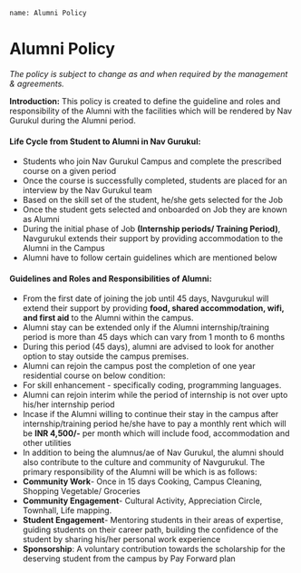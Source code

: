 ```ngMeta
name: Alumni Policy
```

# Alumni Policy

*The policy is subject to change as and when required by the management & agreements.*

**Introduction:** This policy is created to define the guideline and roles and responsibility of the Alumni with the facilities which will be rendered by Nav Gurukul during the Alumni period. 

#### Life Cycle from Student to Alumni in Nav Gurukul: 

* Students who join Nav Gurukul Campus and complete the prescribed course on a given period
* Once the course is successfully completed, students are placed for an interview by the Nav Gurukul team
* Based on the skill set of the student, he/she gets selected for the Job
* Once the student gets selected and onboarded on Job they are known as Alumni
* During the initial phase of Job **(Internship periods/ Training Period)**, Navgurukul extends their support by providing accommodation to the Alumni in the Campus
* Alumni have to follow certain guidelines which are mentioned below

#### Guidelines and Roles and Responsibilities of Alumni:

* From the first date of joining the job until 45 days, Navgurukul will extend their support by providing **food, shared accommodation, wifi, and first aid** to the Alumni within the campus. 
* Alumni stay can be extended only if the Alumni internship/training period is more than 45 days which can vary from 1 month to 6 months
* During this period (45 days), alumni are advised to look for another option to stay outside the campus premises.
* Alumni can rejoin the campus post the completion of one year residential course on below condition:
*   For skill enhancement - specifically coding, programming languages.
*   Alumni can rejoin interim while the period of internship is not over upto his/her internship period
* Incase if the Alumni willing to continue their stay in the campus after internship/training period he/she have to pay a monthly rent which will be **INR 4,500/-** per month which will include food, accommodation and other utilities
* In addition to being the alumnus/ae of Nav Gurukul, the alumni should also contribute to the culture and community of Navgurukul. The primary responsibility of the Alumni will be which is as follows:
*   **Community Work**- Once in 15 days Cooking, Campus Cleaning, Shopping Vegetable/ Groceries 
*   **Community Engagement**- Cultural Activity, Appreciation Circle, Townhall, Life mapping. 
*   **Student Engagement**- Mentoring students in their areas of expertise, guiding students on their career path, building the confidence of the student by sharing his/her personal work experience
*   **Sponsorship**: A voluntary contribution towards the scholarship for the deserving student from the campus by Pay Forward plan

